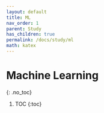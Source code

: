 ```yaml
---
layout: default
title: ML
nav_order: 1
parent: Study
has_children: true
permalink: /docs/study/ml
math: katex
---
```


# Machine Learning
{: .no_toc}


1. TOC
{:toc}

